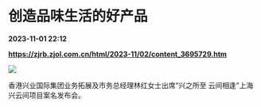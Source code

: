 # 创造品味生活的好产品

**2023-11-01 22:12**

**https://zjrb.zjol.com.cn/html/2023-11/02/content_3695729.htm**

![](https://zjrb.zjol.com.cn/images/2023-11/02/zjrb2023110200007v02b003.jpg)

香港兴业国际集团业务拓展及市务总经理林红女士出席“兴之所至 云间相逢”上海兴云间项目案名发布会。